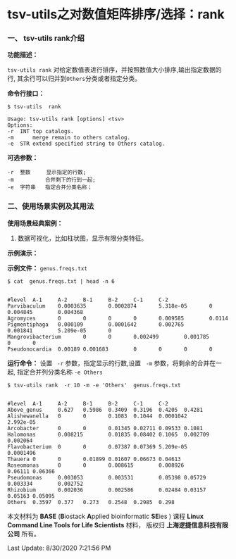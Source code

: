 # tsv-utils之对数值矩阵排序/选择：rank

### 一、 tsv-utils rank介绍

**功能描述：**

`tsv-utils rank` 对给定数值表进行排序，并按照数值大小排序,输出指定数据的行, 其余行可以归并到`Others`分类或者指定分类。

**命令行接口：**

    $ tsv-utils  rank
    
    Usage: tsv-utils rank [options] <tsv>
    Options: 
    -r  INT top catalogs.
    -m      merge remain to others catalog.
    -e  STR extend specified string to Others catalog.


**可选参数：**

    -r  整数 	   显示指定的行数;
    -m       	合并剩下的行到一起;
    -e  字符串   指定合并分类名称；  


### 二、使用场景实例及其用法

**使用场景经典案例：**

1.  数据可视化，比如柱状图，显示有限分类特征。

**示例演示：**

**示例文件：** `genus.freqs.txt`


    $ cat  genus.freqs.txt | head -n 6


    #level  A-1     A-2     B-1     B-2     C-1     C-2
    Parvibaculum    0.0003635       0.0002874       5.318e-05       0       0.004845        0.004368
    Agromyces       0       0       0       0       0.009585        0.0114
    Pigmentiphaga   0.000109        0.0001642       0.002765        0.001841        5.209e-05       0
    Mangrovibacterium       0       0       0.002499        0.001785        0       0
    Pseudonocardia  0.00189 0.001683        0       0       0       0


**运行命令：** 设置 ` -r` 参数，指定显示的行数,设置 ` -m` 参数，将剩余的合并在一起, 指定合并列分类名称 `-e Others`


    $ tsv-utils rank  -r 10 -m -e 'Others'  genus.freqs.txt


    #level  A-1     A-2     B-1     B-2     C-1     C-2
    Above_genus     0.627   0.5986  0.3409  0.3196  0.4205  0.4281
    Alishewanella   0       0       0.1083  0.1044  0.0001042       2.992e-05
    Arcobacter      0       0       0.01345 0.02711 0.09533 0.1081
    Halomonas       0.008215        0.01835 0.08402 0.1065  0.002709        0.002064
    Flavobacterium  0       0       0.07387 0.07369 5.209e-05       0.0001496
    Thauera 0       0       0.01899 0.01607 0.06673 0.04613
    Roseomonas      0       0       0.008615        0.008926        0.06111 0.06366
    Pseudomonas     0.003053        0.003531        0.05398 0.05729 0.003334        0.002752
    Rhizobium       0.002036        0.002586        0.02484 0.03157 0.05163 0.05095
    Others  0.3597  0.377   0.273   0.2548  0.2985  0.298


本文材料为 **BASE** (**B**iostack **A**pplied bioinformatic **SE**ies ) 课程 **Linux Command Line Tools for Life Scientists** 材料， 版权归 **上海逻捷信息科技有限公司** 所有。

Last Update: 8/30/2020 7:21:56 PM

